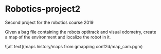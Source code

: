 # Robotics-project2
Second project for the robotics course 2019 

Given a bag file containing the robots optitrack and visual odometry, create a map of the environment and localize the robot in it.

![alt text](maps history/maps from gmapping conf2d/map_cam.pgm)
